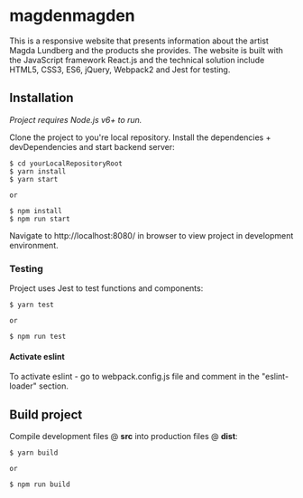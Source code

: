 # magdenmagden
This is a responsive website that presents information about the artist Magda Lundberg and the products she provides. The website is built with the JavaScript framework React.js and the technical solution include HTML5, CSS3, ES6, jQuery, Webpack2 and Jest for testing.

## Installation
*Project requires Node.js v6+ to run.*

Clone the project to you're local repository. Install the dependencies + devDependencies and start backend server:
```
$ cd yourLocalRepositoryRoot
$ yarn install
$ yarn start

or

$ npm install
$ npm run start
```

Navigate to http://localhost:8080/ in browser to view project in development environment.

### Testing 
Project uses Jest to test functions and components: 

```
$ yarn test

or

$ npm run test
```
#### Activate eslint
To activate eslint - go to webpack.config.js file and comment in the "eslint-loader" section.

## Build project
Compile development files @ **src** into production files @ **dist**:
```
$ yarn build

or

$ npm run build
```

